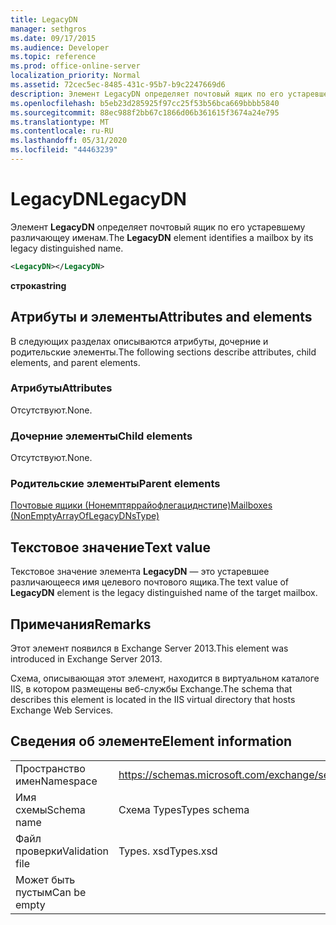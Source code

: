 ```yaml
---
title: LegacyDN
manager: sethgros
ms.date: 09/17/2015
ms.audience: Developer
ms.topic: reference
ms.prod: office-online-server
localization_priority: Normal
ms.assetid: 72cec5ec-8485-431c-95b7-b9c2247669d6
description: Элемент LegacyDN определяет почтовый ящик по его устаревшему различающеу именам.
ms.openlocfilehash: b5eb23d285925f97cc25f53b56bca669bbbb5840
ms.sourcegitcommit: 88ec988f2bb67c1866d06b361615f3674a24e795
ms.translationtype: MT
ms.contentlocale: ru-RU
ms.lasthandoff: 05/31/2020
ms.locfileid: "44463239"
---
```

# <a name="legacydn"></a><span data-ttu-id="8546d-103">LegacyDN</span><span class="sxs-lookup"><span data-stu-id="8546d-103">LegacyDN</span></span>

<span data-ttu-id="8546d-104">Элемент **LegacyDN** определяет почтовый ящик по его устаревшему различающеу именам.</span><span class="sxs-lookup"><span data-stu-id="8546d-104">The **LegacyDN** element identifies a mailbox by its legacy distinguished name.</span></span> 
  
```XML
<LegacyDN></LegacyDN>
```

<span data-ttu-id="8546d-105">**строка**</span><span class="sxs-lookup"><span data-stu-id="8546d-105">**string**</span></span>

## <a name="attributes-and-elements"></a><span data-ttu-id="8546d-106">Атрибуты и элементы</span><span class="sxs-lookup"><span data-stu-id="8546d-106">Attributes and elements</span></span>

<span data-ttu-id="8546d-107">В следующих разделах описываются атрибуты, дочерние и родительские элементы.</span><span class="sxs-lookup"><span data-stu-id="8546d-107">The following sections describe attributes, child elements, and parent elements.</span></span>
  
### <a name="attributes"></a><span data-ttu-id="8546d-108">Атрибуты</span><span class="sxs-lookup"><span data-stu-id="8546d-108">Attributes</span></span>

<span data-ttu-id="8546d-109">Отсутствуют.</span><span class="sxs-lookup"><span data-stu-id="8546d-109">None.</span></span>
  
### <a name="child-elements"></a><span data-ttu-id="8546d-110">Дочерние элементы</span><span class="sxs-lookup"><span data-stu-id="8546d-110">Child elements</span></span>

<span data-ttu-id="8546d-111">Отсутствуют.</span><span class="sxs-lookup"><span data-stu-id="8546d-111">None.</span></span>
  
### <a name="parent-elements"></a><span data-ttu-id="8546d-112">Родительские элементы</span><span class="sxs-lookup"><span data-stu-id="8546d-112">Parent elements</span></span>

[<span data-ttu-id="8546d-113">Почтовые ящики (Нонемптяррайофлегациднстипе)</span><span class="sxs-lookup"><span data-stu-id="8546d-113">Mailboxes (NonEmptyArrayOfLegacyDNsType)</span></span>](mailboxes-nonemptyarrayoflegacydnstype.md)
  
## <a name="text-value"></a><span data-ttu-id="8546d-114">Текстовое значение</span><span class="sxs-lookup"><span data-stu-id="8546d-114">Text value</span></span>

<span data-ttu-id="8546d-115">Текстовое значение элемента **LegacyDN** — это устаревшее различающееся имя целевого почтового ящика.</span><span class="sxs-lookup"><span data-stu-id="8546d-115">The text value of **LegacyDN** element is the legacy distinguished name of the target mailbox.</span></span> 
  
## <a name="remarks"></a><span data-ttu-id="8546d-116">Примечания</span><span class="sxs-lookup"><span data-stu-id="8546d-116">Remarks</span></span>

<span data-ttu-id="8546d-117">Этот элемент появился в Exchange Server 2013.</span><span class="sxs-lookup"><span data-stu-id="8546d-117">This element was introduced in Exchange Server 2013.</span></span>
  
<span data-ttu-id="8546d-118">Схема, описывающая этот элемент, находится в виртуальном каталоге IIS, в котором размещены веб-службы Exchange.</span><span class="sxs-lookup"><span data-stu-id="8546d-118">The schema that describes this element is located in the IIS virtual directory that hosts Exchange Web Services.</span></span>
  
## <a name="element-information"></a><span data-ttu-id="8546d-119">Сведения об элементе</span><span class="sxs-lookup"><span data-stu-id="8546d-119">Element information</span></span>

|||
|:-----|:-----|
|<span data-ttu-id="8546d-120">Пространство имен</span><span class="sxs-lookup"><span data-stu-id="8546d-120">Namespace</span></span>  <br/> |https://schemas.microsoft.com/exchange/services/2006/types  <br/> |
|<span data-ttu-id="8546d-121">Имя схемы</span><span class="sxs-lookup"><span data-stu-id="8546d-121">Schema name</span></span>  <br/> |<span data-ttu-id="8546d-122">Схема Types</span><span class="sxs-lookup"><span data-stu-id="8546d-122">Types schema</span></span>  <br/> |
|<span data-ttu-id="8546d-123">Файл проверки</span><span class="sxs-lookup"><span data-stu-id="8546d-123">Validation file</span></span>  <br/> |<span data-ttu-id="8546d-124">Types. xsd</span><span class="sxs-lookup"><span data-stu-id="8546d-124">Types.xsd</span></span>  <br/> |
|<span data-ttu-id="8546d-125">Может быть пустым</span><span class="sxs-lookup"><span data-stu-id="8546d-125">Can be empty</span></span>  <br/> ||
   

